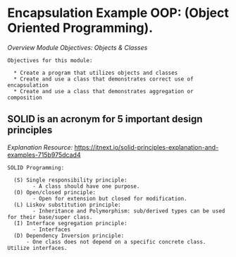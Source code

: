 # Encapsulation Example OOP: (Object Oriented Programming).
*Overview Module Objectives: Objects & Classes*

    Objectives for this module:

      * Create a program that utilizes objects and classes
      * Create and use a class that demonstrates correct use of encapsulation
      * Create and use a class that demonstrates aggregation or composition

## SOLID is an acronym for 5 important design principles
*Explanation Resource:* https://itnext.io/solid-principles-explanation-and-examples-715b975dcad4

    SOLID Programming:

      (S) Single responsibility principle:
            - A class should have one purpose.
      (O) Open/closed principle:
            - Open for extension but closed for modification.
      (L) Liskov substitution principle:
            - Inheritance and Polymorphism: sub/derived types can be used for their base/super class.
      (I) Interface segregation principle:
            - Interfaces
      (D) Dependency Inversion principle:
          - One class does not depend on a specific concrete class. Utilize interfaces.

